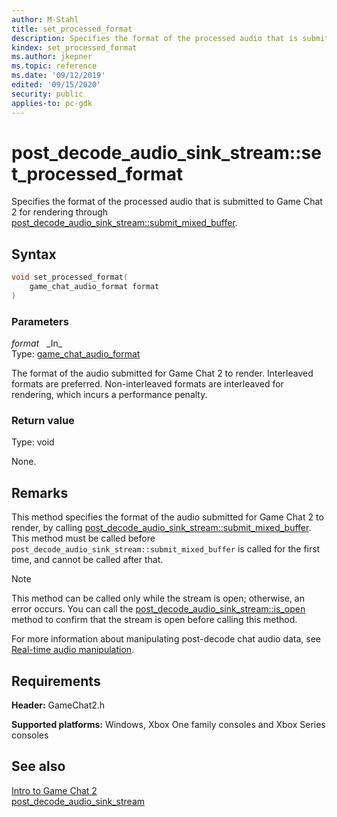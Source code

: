 ```yaml
---
author: M-Stahl
title: set_processed_format
description: Specifies the format of the processed audio that is submitted to Game Chat 2 for rendering through [post_decode_audio_sink_stream::submit_mixed_buffer](post_decode_audio_sink_stream_submit_mixed_buffer.md).
kindex: set_processed_format
ms.author: jkepner
ms.topic: reference
ms.date: '09/12/2019'
edited: '09/15/2020'
security: public
applies-to: pc-gdk
---
```


# post_decode_audio_sink_stream::set_processed_format
  
Specifies the format of the processed audio that is submitted to Game Chat 2 for rendering through [post_decode_audio_sink_stream::submit_mixed_buffer](post_decode_audio_sink_stream_submit_mixed_buffer.md).  
  
<a id="syntaxSection"></a>
  
## Syntax
  
```cpp
void set_processed_format(  
    game_chat_audio_format format  
)  
```  
  
<a id="parametersSection"></a>
  
### Parameters
  
*format* &nbsp;&nbsp;\_In\_  
Type: [game_chat_audio_format](../../../structs/game_chat_audio_format.md)  
  
The format of the audio submitted for Game Chat 2 to render. Interleaved formats are preferred. Non-interleaved formats are interleaved for rendering, which incurs a performance penalty.  
  
<a id="retvalSection"></a>
  
### Return value
  
Type: void  
  
None.  
  
<a id="remarksSection"></a>
  
## Remarks
  
This method specifies the format of the audio submitted for Game Chat 2 to render, by calling [post_decode_audio_sink_stream::submit_mixed_buffer](post_decode_audio_sink_stream_submit_mixed_buffer.md). This method must be called before `post_decode_audio_sink_stream::submit_mixed_buffer` is called for the first time, and cannot be called after that.  
  > [!NOTE]
> This method can be called only while the stream is open; otherwise, an error occurs. You can call the [post_decode_audio_sink_stream::is_open](post_decode_audio_sink_stream_is_open.md) method to confirm that the stream is open before calling this method.  
  
For more information about manipulating post-decode chat audio data, see [Real-time audio manipulation](../../../../../../chat/overviews/game-chat2/real-time-audio-manipulation.md).  
  
<a id="requirementsSection"></a>
  
## Requirements
  
**Header:** GameChat2.h  
  
**Supported platforms:** Windows, Xbox One family consoles and Xbox Series consoles  
  
<a id="seealsoSection"></a>
  
## See also
  
[Intro to Game Chat 2](../../../../../../chat/overviews/game-chat2/game-chat-2-intro.md)  
[post_decode_audio_sink_stream](../post_decode_audio_sink_stream.md)  
  